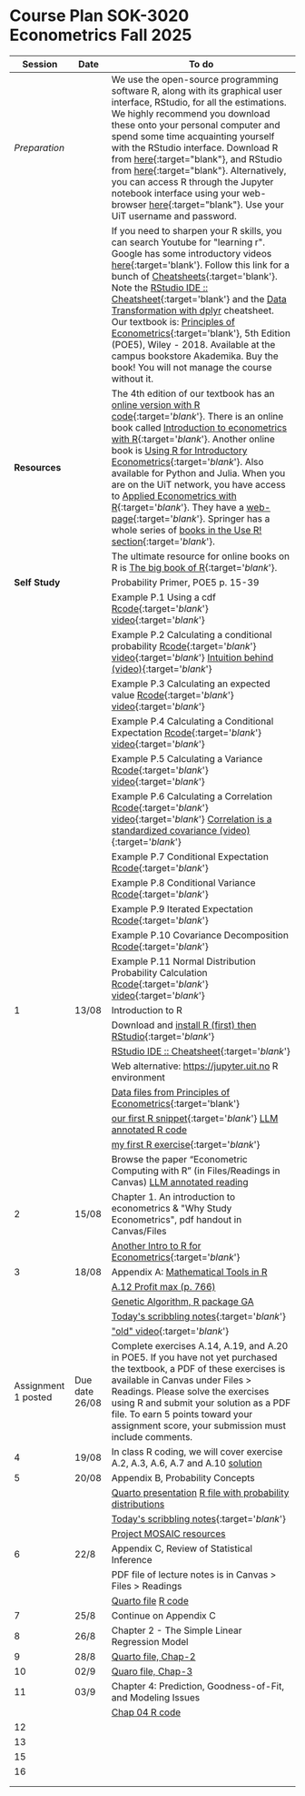# Course Plan SOK-3020 Econometrics Fall 2025

| Session  | Date | To do                                            |
|------------------|---------|------------------------------------------------------------------|
| *Preparation*    |         | We use the open-source programming software R, along with its graphical user interface, RStudio, for all the estimations. We highly recommend you download these onto your personal computer and spend some time acquainting yourself with the RStudio interface. Download R from [here](https://cloud.r-project.org/){:target="blank"}, and RStudio from [here](https://posit.co/download/rstudio-desktop/){:target="blank"}. Alternatively, you can access R through the Jupyter notebook interface using your web-browser [here](https://jupyter.uit.no){:target="blank"}. Use your UiT username and password.   |
|                  |          | If you need to sharpen your R skills, you can search Youtube for "learning r". Google has some introductory videos [here](https://www.youtube.com/playlist?list=PLOU2XLYxmsIK9qQfztXeybpHvru-TrqAP){:target='blank'}. Follow this link for a bunch of [Cheatsheets](https://posit.co/resources/cheatsheets/){:target='blank'}. Note the [RStudio IDE :: Cheatsheet](https://rstudio.github.io/cheatsheets/html/rstudio-ide.html){:target='blank'} and the [Data Transformation with dplyr](https://rstudio.github.io/cheatsheets/html/data-transformation.html) cheatsheet. Our textbook is: [Principles of Econometrics](http://principlesofeconometrics.com/poe5/poe5.html){:target='blank'}, 5th Edition (POE5), Wiley - 2018. Available at the campus bookstore Akademika. Buy the book! You will not manage the course without it. |
| **Resources** |            | The 4th edition of our textbook has an [online version with R code](https://bookdown.org/ccolonescu/RPoE4/){:target='_blank_'}. There is an online book called [Introduction to econometrics with R](https://www.econometrics-with-r.org/index.html){:target='_blank_'}. Another online book is [Using R for Introductory Econometrics](http://urfie.net){:target='_blank_'}. Also available for Python and Julia. When you are on the UiT network, you have access to [Applied Econometrics with R](https://link.springer.com/book/10.1007%2F978-0-387-77318-6){:target='_blank_'}. They have a [web-page](https://eeecon.uibk.ac.at/~zeileis/teaching/AER/){:target='_blank_'}. Springer has a whole series of [books in the Use R! section](https://link.springer.com/search?facet-series=%226991%22&facet-content-type=%22Book%22){:target='_blank_'}. |
|                  |         | The ultimate resource for online books on R is [The big book of R](https://www.bigbookofr.com/){:target='_blank_'}. |
| **Self Study** |     |  Probability Primer, POE5 p. 15-39 |
|   |   |  Example P.1 Using a cdf  [Rcode](https://raw.githubusercontent.com/uit-sok-3020-h23/uit-sok-3020-h23.github.io/main/example_p1%20using%20a%20cdf.R){:target='_blank_'}  [video](https://uit.cloud.panopto.eu/Panopto/Pages/Viewer.aspx?id=20d5f48a-e081-4ce0-b024-b0610078f235){:target='_blank_'}  |
|   |   | Example P.2 Calculating a conditional probability [Rcode](https://raw.githubusercontent.com/uit-sok-3020-h23/uit-sok-3020-h23.github.io/main/example_p2%20calculating%20a%20conditional%20probability.R){:target='_blank_'}  [video](https://uit.cloud.panopto.eu/Panopto/Pages/Viewer.aspx?id=ae78fd28-9635-41fe-a3a9-b0610078f247){:target='_blank_'}  [Intuition behind (video)](https://uit.cloud.panopto.eu/Panopto/Pages/Viewer.aspx?id=79a7b549-d8d7-4230-87fd-b0610078f23f){:target='_blank_'}  |  
|   |   | Example P.3 Calculating an expected value  [Rcode](https://raw.githubusercontent.com/uit-sok-3020-h23/uit-sok-3020-h23.github.io/main/example_p3%20calculating%20an%20expected%20value.R){:target='_blank_'}  [video](https://uit.cloud.panopto.eu/Panopto/Pages/Viewer.aspx?id=32f60538-9af0-4ea4-89f3-b0610078f0d9){:target='_blank_'}   |  
|   |   | Example P.4 Calculating a Conditional Expectation  [Rcode](https://raw.githubusercontent.com/uit-sok-3020-h23/uit-sok-3020-h23.github.io/main/example_p4%20calculating%20a%20conditional%20expectation.R){:target='_blank_'}  [video](https://uit.cloud.panopto.eu/Panopto/Pages/Viewer.aspx?id=7f00a56e-92b0-4c21-8073-b0610078f577){:target='_blank_'}   |  
|   |   | Example P.5 Calculating a Variance  [Rcode](https://raw.githubusercontent.com/uit-sok-3020-h23/uit-sok-3020-h23.github.io/main/example_p5%20calculating%20a%20variance.R){:target='_blank_'}  [video](https://uit.cloud.panopto.eu/Panopto/Pages/Viewer.aspx?id=d75b1ca0-b337-4438-b4b5-b0610078f64c){:target='_blank_'}   |  
|   |   | Example P.6 Calculating a Correlation [Rcode](https://raw.githubusercontent.com/uit-sok-3020-h23/uit-sok-3020-h23.github.io/main/example_p6%20calculating%20a%20correlation.R){:target='_blank_'}  [video](https://uit.cloud.panopto.eu/Panopto/Pages/Viewer.aspx?id=64831e5e-8ca8-41db-b18b-b0610078f747){:target='_blank_'} [Correlation is a standardized covariance (video)](https://uit.cloud.panopto.eu/Panopto/Pages/Viewer.aspx?id=068b0fb1-4f62-49c6-86f7-b0610078f56e){:target='_blank_'}   |  
|   |   | Example P.7 Conditional Expectation  [Rcode](https://raw.githubusercontent.com/uit-sok-3020-h23/uit-sok-3020-h23.github.io/main/example_p7%20conditional%20expectation.R){:target='_blank_'}     |  
|   |   | Example P.8 Conditional Variance  [Rcode](https://raw.githubusercontent.com/uit-sok-3020-h23/uit-sok-3020-h23.github.io/main/example_p8%20conditional%20variance.R){:target='_blank_'}     |  
|   |   | Example P.9 Iterated Expectation  [Rcode](https://raw.githubusercontent.com/uit-sok-3020-h23/uit-sok-3020-h23.github.io/main/example_p9%20iterated%20expectation.R){:target='_blank_'}     |  
|   |   | Example P.10 Covariance Decomposition  [Rcode](https://raw.githubusercontent.com/uit-sok-3020-h23/uit-sok-3020-h23.github.io/main/example_p10%20covariance%20decomposition.R){:target='_blank_'}   |  
|   |   | Example P.11 Normal Distribution Probability Calculation  [Rcode](https://raw.githubusercontent.com/uit-sok-3020-h23/uit-sok-3020-h23.github.io/main/example_p11-normal-distribution-probability-calculation.R){:target='_blank_'}  [video](https://uit.cloud.panopto.eu/Panopto/Pages/Viewer.aspx?id=ed10162c-003a-441f-bc7f-b06200d77a64){:target='_blank_'}   |  
| 1  |   13/08 | Introduction to R|
|    |       |   Download and [install R (first) then RStudio](https://posit.co/download/rstudio-desktop/){:target='_blank_'} |
|    |       |  [RStudio IDE :: Cheatsheet](https://rstudio.github.io/cheatsheets/html/rstudio-ide.html){:target='_blank_'}   |
|    |       |  Web alternative: <https://jupyter.uit.no> R environment | 
|    |       |  [Data files from Principles of Econometrics](https://www.principlesofeconometrics.com/poe5/poe5data.html){:target='blank'}    |
|    |       |  [our first R snippet](https://raw.githubusercontent.com/UiT-SOK-3020-H25/UiT-SOK-3020-H25.github.io/refs/heads/main/our_first_R_snippet.r){:target='_blank_'} [LLM annotated R code](https://chatgpt.com/share/6895fe8c-f40c-8011-9606-3c8886a7f9b9) |
|   |       | [my first R exercise](https://raw.githubusercontent.com/UiT-SOK-3020-H25/UiT-SOK-3020-H25.github.io/refs/heads/main/my_first_R_exercise.r){:target='_blank_'}  |
|    |    | Browse the paper “Econometric Computing with R” (in Files/Readings in Canvas) [LLM annotated reading](https://chatgpt.com/share/68960749-0960-8011-8910-1bbbe602e36f) | 
| 2  | 15/08 | Chapter 1. An introduction to econometrics & "Why Study Econometrics", pdf handout in Canvas/Files | 
|   |      |  [Another Intro to R for Econometrics](https://raw.githubusercontent.com/uit-sok-3020-H25/uit-sok-3020-H25.github.io/main/another%20intro%20to%20R%20for%20econometrics.qmd){:target='_blank_'} |
| 3  | 18/08  | Appendix A: [Mathematical Tools in R](https://raw.githubusercontent.com/uit-sok-3020-h25/uit-sok-3020-h25.github.io/main/Apdx_A_annotated.qmd)   |
|    |       | [A.12 Profit max (p. 766)](https://raw.githubusercontent.com/uit-sok-3020-h25/uit-sok-3020-h25.github.io/main/profit_maximization.qmd) |
|    |       |  [Genetic Algorithm, R package GA](https://raw.githubusercontent.com/uit-sok-3020-h25/uit-sok-3020-h25.github.io/main/opt_min_max_GA.R) | 
|   |        | [Today's scribbling notes](https://raw.githubusercontent.com/uit-sok-3020-h25/uit-sok-3020-h25.github.io/main/Notat%2018.%20aug.%202025.pdf){:target='_blank_'} |
| |  | ["old" video](https://uit.cloud.panopto.eu/Panopto/Pages/Viewer.aspx?id=e39c6666f51844efa636aee500c51b7a){:target='_blank_'}    |
| Assignment 1 posted | Due date 26/08  | Complete exercises A.14, A.19, and A.20 in POE5. If you have not yet purchased the textbook, a PDF of these exercises is available in Canvas under Files > Readings. Please solve the exercises using R and submit your solution as a PDF file. To earn 5 points toward your assignment score, your submission must include comments. |
| 4   |  19/08   |  In class R coding, we will cover exercise A.2, A.3, A.6, A.7 and A.10   [solution](https://raw.githubusercontent.com/uit-sok-3020-h25/uit-sok-3020-h25.github.io/main/Apdx_A_soln_exerc.qmd)                         |
| 5  | 20/08    | Appendix B, Probability Concepts                                |
|    |         |  [Quarto presentation](https://raw.githubusercontent.com/uit-sok-3020-h25/uit-sok-3020-h25.github.io/main/Apdx_B.qmd)  [R file with probability distributions](https://raw.githubusercontent.com/uit-sok-3020-h25/uit-sok-3020-h25.github.io/main/distribution_examples.R)                |
|   |        | [Today's scribbling notes](https://raw.githubusercontent.com/uit-sok-3020-h25/uit-sok-3020-h25.github.io/main/Notat%2020.%20aug.%202025.pdf){:target='_blank_'} |
|    |         | [Project MOSAIC resources](https://cran.r-project.org/web/packages/mosaic/index.html)                 |
|  6 | 22/8    |  Appendix C, Review of Statistical Inference                           |
|   |     |      PDF file of lecture notes is in Canvas > Files > Readings                         |
|   |     |      [Quarto file](https://raw.githubusercontent.com/uit-sok-3020-h25/uit-sok-3020-h25.github.io/main/Apdx_C_new.qmd)      [R code](https://raw.githubusercontent.com/uit-sok-3020-h25/uit-sok-3020-h25.github.io/main/teach_demos.R)                         |
|  7 |  25/8   |  Continue on Appendix C                                 |
| 8  |  26/8   |   Chapter 2 - The Simple Linear Regression Model                            |
|   9| 28/8     |  [Quarto file, Chap-2](https://github.com/UiT-SOK-3020-H25/UiT-SOK-3020-H25.github.io/blob/main/Chapter2_PPT.qmd)                            |
|10|02/9|[Quaro file, Chap-3](https://raw.githubusercontent.com/UiT-SOK-3020-H25/UiT-SOK-3020-H25.github.io/refs/heads/main/Chapter3_PPT.qmd)|
|11|03/9|Chapter 4: Prediction, Goodness-of-Fit, and Modeling Issues|
|||[Chap 04 R code](https://github.com/UiT-SOK-3020-H25/UiT-SOK-3020-H25.github.io/blob/main/Chapter_4.R)|
|12|||
|13|||
|15|||
|16|||
||||
||||






